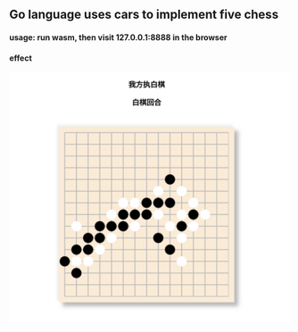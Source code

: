 ## Go language uses cars to implement five chess

#### usage: run wasm, then visit 127.0.0.1:8888 in the browser

#### effect
![image](./example.png)